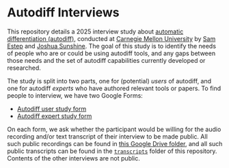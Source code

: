 # Autodiff Interviews

This repository details a 2025 interview study about [automatic differentiation (autodiff)](https://en.wikipedia.org/wiki/Automatic_differentiation), conducted at [Carnegie Mellon University](https://s3d.cmu.edu/) by [Sam Estep](https://samestep.com/) and [Joshua Sunshine](https://www.cs.cmu.edu/~jssunshi/). The goal of this study is to identify the needs of people who are or could be using autodiff tools, and any gaps between those needs and the set of autodiff capabilities currently developed or researched.

The study is split into two parts, one for (potential) _users_ of autodiff, and one for autodiff _experts_ who have authored relevant tools or papers. To find people to interview, we have two Google Forms:

- [Autodiff user study form](https://forms.gle/m3h5FkXRvU7fRR7C6)
- [Autodiff expert study form](https://forms.gle/UcJT6RFnwruDsb8C7)

On each form, we ask whether the participant would be willing for the audio recording and/or text transcript of their interview to be made public. All such public recordings can be found in [this Google Drive folder](https://drive.google.com/drive/folders/1XNBbRsqg1KVZ-NLMRgJTap7pl6tSgQEi), and all such public transcripts can be found in the [`transcripts`](transcripts) folder of this repository. Contents of the other interviews are not public.
